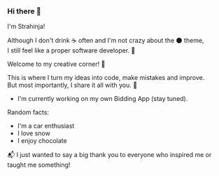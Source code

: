 ### Hi there 👋
I'm Strahinja!

Although I don't drink :coffee: often and I'm not crazy about the :new_moon: theme,\
I still feel like a proper software developer. 🚀

Welcome to my creative corner! :seedling:

This is where I turn my ideas into code, make mistakes and improve.\
But most importantly, I share it all with you. :roller_coaster:

- I'm currently working on my own Bidding App (stay tuned). 

Random facts:
- I'm a car enthusiast
- I love snow
- I enjoy chocolate

 :mailbox_with_mail:
 I just wanted to say a big thank you to everyone who inspired me or taught me something!

<!--
**strahinjaobradovicso/strahinjaobradovicso** is a ✨ _special_ ✨ repository because its `README.md` (this file) appears on your GitHub profile.

Here are some ideas to get you started:

- 🔭 I’m currently working on ...
- 🌱 I’m currently learning ...
- 👯 I’m looking to collaborate on ...
- 🤔 I’m looking for help with ...
- 💬 Ask me about ...
- 📫 How to reach me: ...
- 😄 Pronouns: ...
- ⚡ Fun fact: ...
-->
